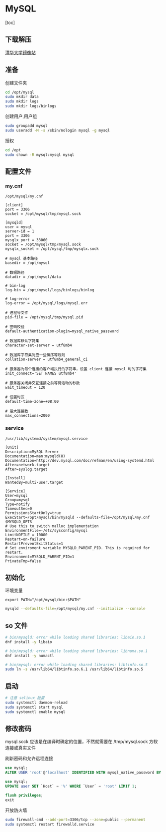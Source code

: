 # MySQL

[toc]

## 下载解压

[清华大学镜像站](https://mirrors.tuna.tsinghua.edu.cn/mysql/downloads/MySQL-8.0/)

## 准备

创建文件夹

```bash
cd /opt/mysql
sudo mkdir data
sudo mkdir logs
sudo mkdir logs/binlogs
```

创建用户,用户组

```bash
sudo groupadd mysql
sudo useradd -M -s /sbin/nologin mysql -g mysql
```

授权

```bash
cd /opt
sudo chown -R mysql:mysql mysql
```

## 配置文件

### my.cnf

`/opt/mysql/my.cnf`

```text
[client]
port = 3306
socket = /opt/mysql/tmp/mysql.sock

[mysqld]
user = mysql
server-id = 1
port = 3306
mysqlx_port = 33060
socket = /opt/mysql/tmp/mysql.sock
mysqlx_socket = /opt/mysql/tmp/mysqlx.sock

# mysql 基本路径
basedir = /opt/mysql

# 数据路径
datadir = /opt/mysql/data

# bin-log
log-bin = /opt/mysql/logs/binlogs/binlog

# log-error
log-error = /opt/mysql/logs/mysql.err

# 进程号文件
pid-file = /opt/mysql/tmp/mysql.pid

# 密码校验
default-authentication-plugin=mysql_native_password

# 数据库默认字符集
character-set-server = utf8mb4

# 数据库字符集对应一些排序等规则
collation-server = utf8mb4_general_ci

# 服务器为每个连接的客户端执行的字符串，设置 client 连接 mysql 时的字符集
init_connect='SET NAMES utf8mb4'

# 服务器关闭非交互连接之前等待活动的秒数
wait_timeout = 120

# 设置时区
default-time-zone=+08:00

# 最大连接数
max_connections=2000
```

### service

`/usr/lib/systemd/system/mysql.service`

```text
[Unit]
Description=MySQL Server
Documentation=man:mysqld(8)
Documentation=http://dev.mysql.com/doc/refman/en/using-systemd.html
After=network.target
After=syslog.target

[Install]
WantedBy=multi-user.target

[Service]
User=mysql
Group=mysql
Type=notify
TimeoutSec=0
PermissionsStartOnly=true
ExecStart=/opt/mysql/bin/mysqld --defaults-file=/opt/mysql/my.cnf $MYSQLD_OPTS
# Use this to switch malloc implementation
EnvironmentFile=-/etc/sysconfig/mysql
LimitNOFILE = 10000
Restart=on-failure
RestartPreventExitStatus=1
# Set enviroment variable MYSQLD_PARENT_PID. This is required for restart.
Environment=MYSQLD_PARENT_PID=1
PrivateTmp=false
```

## 初始化

环境变量

```text
export PATH="/opt/mysql/bin:$PATH"
```

```bash
mysqld --defaults-file=/opt/mysql/my.cnf --initialize --console
```

## so 文件

```bash
# bin/mysqld: error while loading shared libraries: libaio.so.1
dnf install -y libaio

# bin/mysqld: error while loading shared libraries: libnuma.so.1
dnf install -y numactl

# bin/mysql: error while loading shared libraries: libtinfo.so.5
sudo ln -s /usr/lib64/libtinfo.so.6.1 /usr/lib64/libtinfo.so.5
```

## 启动

```bash
# 注意 selinux 配置
sudo systemctl daemon-reload
sudo systemctl start mysql
sudo systemctl enable mysql
```

## 修改密码

mysql.sock 应该是在编译时确定的位置，不然就需要在 /tmp/mysql.sock 方软连接或真实文件

刷新密码和允许远程连接

```sql
use mysql;
ALTER USER 'root'@'localhost' IDENTIFIED WITH mysql_native_password BY 'new password';

use mysql;
UPDATE user SET `Host` = '%' WHERE `User` = 'root' LIMIT 1;

flush privileges;
exit
```

开放防火墙

```bash
sudo firewall-cmd --add-port=3306/tcp --zone=public --permanent
sudo systemctl restart firewalld.service
```
